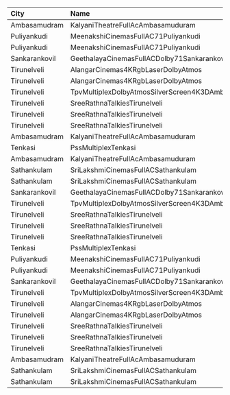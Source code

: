 | City          | Name                                            |  Time | Type        | Price | Capacity | Booked |
| :------------ | :---------------------------------------------- | ----: | :---------- | ----: | -------: | -----: |
| Ambasamudram  | KalyaniTheatreFullAcAmbasamuduram               | 08:00 | FirstClass  |  100₹ |      239 |     41 |
| Puliyankudi   | MeenakshiCinemasFullAC71Puliyankudi             | 11:00 | FirstClass  |   80₹ |      244 |     24 |
| Puliyankudi   | MeenakshiCinemasFullAC71Puliyankudi             | 11:00 | SecondClass |   80₹ |      100 |      0 |
| Sankarankovil | GeethalayaCinemasFullACDolby71Sankarankovil     | 11:00 | FirstClass  |  100₹ |      374 |    187 |
| Tirunelveli   | AlangarCinemas4KRgbLaserDolbyAtmos              | 11:15 | Platinum    |  100₹ |      192 |     98 |
| Tirunelveli   | AlangarCinemas4KRgbLaserDolbyAtmos              | 11:15 | Gold        |  100₹ |      264 |    132 |
| Tirunelveli   | TpvMultiplexDolbyAtmosSilverScreen4K3DAmbaiRoad | 11:15 | FirstClass  |   50₹ |      168 |     89 |
| Tirunelveli   | SreeRathnaTalkiesTirunelveli                    | 11:30 | Balcony     |  130₹ |      237 |    126 |
| Tirunelveli   | SreeRathnaTalkiesTirunelveli                    | 11:30 | FirstClass  |  100₹ |      149 |     74 |
| Tirunelveli   | SreeRathnaTalkiesTirunelveli                    | 11:30 | SecondClass |  100₹ |      320 |    158 |
| Ambasamudram  | KalyaniTheatreFullAcAmbasamuduram               | 11:30 | FirstClass  |  100₹ |      239 |     41 |
| Tenkasi       | PssMultiplexTenkasi                             | 14:00 | FirstClass  |  130₹ |      286 |     52 |
| Ambasamudram  | KalyaniTheatreFullAcAmbasamuduram               | 14:30 | FirstClass  |  100₹ |      239 |     41 |
| Sathankulam   | SriLakshmiCinemasFullACSathankulam              | 14:30 | FirstClass  |  100₹ |      200 |     22 |
| Sathankulam   | SriLakshmiCinemasFullACSathankulam              | 14:30 | SecondClass |  100₹ |      112 |      0 |
| Sankarankovil | GeethalayaCinemasFullACDolby71Sankarankovil     | 14:30 | FirstClass  |  100₹ |      374 |    187 |
| Tirunelveli   | TpvMultiplexDolbyAtmosSilverScreen4K3DAmbaiRoad | 14:30 | FirstClass  |   50₹ |      168 |     89 |
| Tirunelveli   | SreeRathnaTalkiesTirunelveli                    | 14:40 | Balcony     |  130₹ |      237 |    126 |
| Tirunelveli   | SreeRathnaTalkiesTirunelveli                    | 14:40 | FirstClass  |  100₹ |      149 |     74 |
| Tirunelveli   | SreeRathnaTalkiesTirunelveli                    | 14:40 | SecondClass |  100₹ |      320 |    158 |
| Tenkasi       | PssMultiplexTenkasi                             | 18:00 | FirstClass  |  130₹ |      286 |     52 |
| Puliyankudi   | MeenakshiCinemasFullAC71Puliyankudi             | 18:15 | FirstClass  |   80₹ |      244 |     24 |
| Puliyankudi   | MeenakshiCinemasFullAC71Puliyankudi             | 18:15 | SecondClass |   80₹ |      100 |      0 |
| Sankarankovil | GeethalayaCinemasFullACDolby71Sankarankovil     | 18:15 | FirstClass  |  100₹ |      374 |    187 |
| Tirunelveli   | TpvMultiplexDolbyAtmosSilverScreen4K3DAmbaiRoad | 18:15 | FirstClass  |   50₹ |      168 |     94 |
| Tirunelveli   | AlangarCinemas4KRgbLaserDolbyAtmos              | 18:30 | Platinum    |  100₹ |      192 |     98 |
| Tirunelveli   | AlangarCinemas4KRgbLaserDolbyAtmos              | 18:30 | Gold        |  100₹ |      264 |    132 |
| Tirunelveli   | SreeRathnaTalkiesTirunelveli                    | 18:30 | Balcony     |  130₹ |      237 |    126 |
| Tirunelveli   | SreeRathnaTalkiesTirunelveli                    | 18:30 | FirstClass  |  100₹ |      149 |     74 |
| Tirunelveli   | SreeRathnaTalkiesTirunelveli                    | 18:30 | SecondClass |  100₹ |      320 |    158 |
| Ambasamudram  | KalyaniTheatreFullAcAmbasamuduram               | 18:30 | FirstClass  |  100₹ |      239 |     41 |
| Sathankulam   | SriLakshmiCinemasFullACSathankulam              | 18:30 | FirstClass  |  100₹ |      200 |     22 |
| Sathankulam   | SriLakshmiCinemasFullACSathankulam              | 18:30 | SecondClass |  100₹ |      112 |      0 |